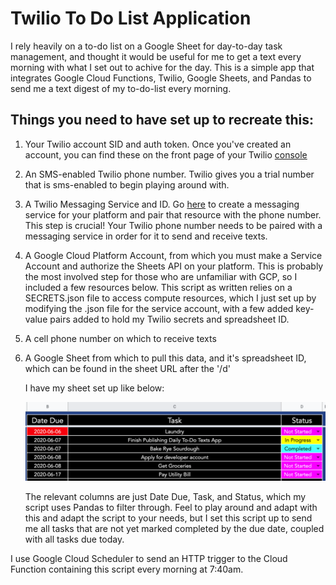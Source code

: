 # Twilio To Do List Application

I rely heavily on a to-do list on a Google Sheet for day-to-day task management, and thought it would be useful for me to
get a text every morning with what I set out to achive for the day. This is a simple app that integrates Google Cloud 
Functions, Twilio, Google Sheets, and Pandas to send me a text digest of my to-do-list every morning.

## Things you need to have set up to recreate this:

1. Your Twilio account SID and auth token. Once you've created an account, you can find these on the front page of your 
Twilio [console](https://www.twilio.com/console)

2. An SMS-enabled Twilio phone number. Twilio gives you a trial number that is sms-enabled to begin playing around with.

3. A Twilio Messaging Service and ID. Go [here](https://www.twilio.com/console/sms/services) to create a messaging 
service for your platform and pair that resource with the phone number. This step is crucial! Your Twilio phone number 
needs to be paired with a messaging service in order for it to send and receive texts.

4. A Google Cloud Platform Account, from which you must make a Service Account and authorize the Sheets API on your 
platform. This is probably the most involved step for those who are unfamiliar with GCP, so I included a few resources below.
This script as written relies on a SECRETS.json file to access compute resources, which I just set up by modifying the 
.json file for the service account, with a few added key-value pairs added to hold my Twilio secrets and spreadsheet ID. 

5. A cell phone number on which to receive texts

6. A Google Sheet from which to pull this data, and it's spreadsheet ID, which can be found in the sheet URL after the '/d' 

    I have my sheet set up like below:

    ![My To-Do List](To-Do.png)

    The relevant columns are just Date Due, Task, and Status, which my script uses Pandas to filter through. Feel to play 
    around and adapt with this and adapt the script to your needs, but I set this script up to send me all tasks that are 
    not yet marked completed by the due date, coupled with all tasks due today.

I use Google Cloud Scheduler to send an HTTP trigger to the Cloud Function containing this script every morning at 7:40am.






